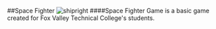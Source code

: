 ##Space Fighter
![shipright](https://cloud.githubusercontent.com/assets/5315168/23713496/b5e3f5ac-03eb-11e7-8efa-5bda2007ac7f.png)
####Space Fighter Game is a basic game created  for Fox Valley Technical College's students.

